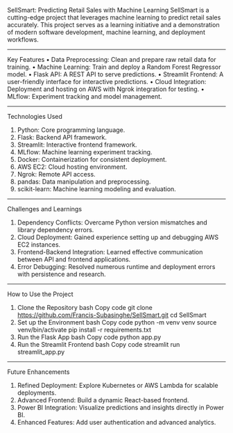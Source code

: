 SellSmart: Predicting Retail Sales with Machine Learning
SellSmart is a cutting-edge project that leverages machine learning to predict retail sales accurately. This project serves as a learning initiative and a demonstration of modern software development, machine learning, and deployment workflows.
________________________________________
Key Features
•	Data Preprocessing: Clean and prepare raw retail data for training.
•	Machine Learning: Train and deploy a Random Forest Regressor model.
•	Flask API: A REST API to serve predictions.
•	Streamlit Frontend: A user-friendly interface for interactive predictions.
•	Cloud Integration: Deployment and hosting on AWS with Ngrok integration for testing.
•	MLflow: Experiment tracking and model management.
________________________________________
Technologies Used
1.	Python: Core programming language.
2.	Flask: Backend API framework.
3.	Streamlit: Interactive frontend framework.
4.	MLflow: Machine learning experiment tracking.
5.	Docker: Containerization for consistent deployment.
6.	AWS EC2: Cloud hosting environment.
7.	Ngrok: Remote API access.
8.	pandas: Data manipulation and preprocessing.
9.	scikit-learn: Machine learning modeling and evaluation.
________________________________________
Challenges and Learnings
1.	Dependency Conflicts: Overcame Python version mismatches and library dependency errors.
2.	Cloud Deployment: Gained experience setting up and debugging AWS EC2 instances.
3.	Frontend-Backend Integration: Learned effective communication between API and frontend applications.
4.	Error Debugging: Resolved numerous runtime and deployment errors with persistence and research.
________________________________________
How to Use the Project
1. Clone the Repository
bash
Copy code
git clone https://github.com/Francis-Subasinghe/SellSmart.git
cd SellSmart
2. Set up the Environment
bash
Copy code
python -m venv venv
source venv/bin/activate
pip install -r requirements.txt
3. Run the Flask App
bash
Copy code
python app.py
4. Run the Streamlit Frontend
bash
Copy code
streamlit run streamlit_app.py
________________________________________
Future Enhancements
1.	Refined Deployment: Explore Kubernetes or AWS Lambda for scalable deployments.
2.	Advanced Frontend: Build a dynamic React-based frontend.
3.	Power BI Integration: Visualize predictions and insights directly in Power BI.
4.	Enhanced Features: Add user authentication and advanced analytics.

